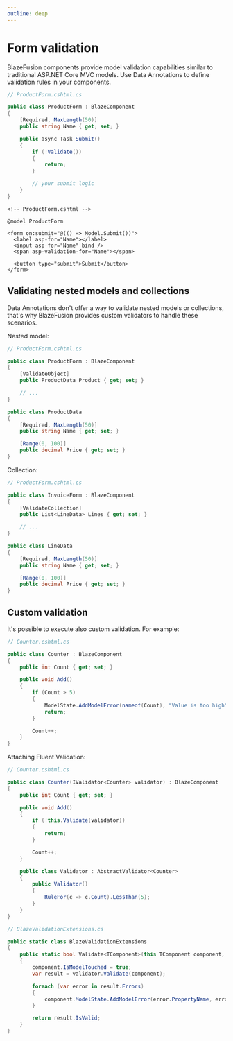 ```yaml
---
outline: deep
---
```


# Form validation

BlazeFusion components provide model validation capabilities similar to traditional ASP.NET Core MVC models. Use Data Annotations to define validation rules in your components.

```csharp
// ProductForm.cshtml.cs

public class ProductForm : BlazeComponent
{
    [Required, MaxLength(50)]
    public string Name { get; set; }

    public async Task Submit()
    {
        if (!Validate())
        {
            return;
        }

        // your submit logic
    }
}
```

```razor
<!-- ProductForm.cshtml -->

@model ProductForm

<form on:submit="@(() => Model.Submit())">
  <label asp-for="Name"></label>
  <input asp-for="Name" bind />
  <span asp-validation-for="Name"></span>

  <button type="submit">Submit</button>
</form>
```

## Validating nested models and collections

Data Annotations don't offer a way to validate nested models or collections, that's why BlazeFusion provides custom validators to handle these scenarios.

Nested model:

```csharp
// ProductForm.cshtml.cs

public class ProductForm : BlazeComponent
{
    [ValidateObject]
    public ProductData Product { get; set; }

    // ...
}

public class ProductData
{
    [Required, MaxLength(50)]
    public string Name { get; set; }

    [Range(0, 100)]
    public decimal Price { get; set; }
}
```

Collection:

```csharp
// ProductForm.cshtml.cs

public class InvoiceForm : BlazeComponent
{
    [ValidateCollection]
    public List<LineData> Lines { get; set; }

    // ...
}

public class LineData
{
    [Required, MaxLength(50)]
    public string Name { get; set; }

    [Range(0, 100)]
    public decimal Price { get; set; }
}
```

## Custom validation

It's possible to execute also custom validation. For example:

```csharp
// Counter.cshtml.cs

public class Counter : BlazeComponent
{
    public int Count { get; set; }

    public void Add()
    {
        if (Count > 5)
        {
            ModelState.AddModelError(nameof(Count), "Value is too high");
            return;
        }

        Count++;
    }
}
```

Attaching Fluent Validation:

```csharp
// Counter.cshtml.cs

public class Counter(IValidator<Counter> validator) : BlazeComponent
{
    public int Count { get; set; }

    public void Add()
    {
        if (!this.Validate(validator))
        {
            return;
        }

        Count++;
    }

    public class Validator : AbstractValidator<Counter>
    {
        public Validator()
        {
            RuleFor(c => c.Count).LessThan(5);
        }
    }
}

// BlazeValidationExtensions.cs

public static class BlazeValidationExtensions
{
    public static bool Validate<TComponent>(this TComponent component, IValidator<TComponent> validator) where TComponent : BlazeComponent
    {
        component.IsModelTouched = true;
        var result = validator.Validate(component);

        foreach (var error in result.Errors)
        {
            component.ModelState.AddModelError(error.PropertyName, error.ErrorMessage);
        }

        return result.IsValid;
    }
}

```
